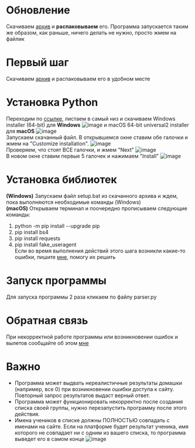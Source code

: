 # Обновление
Скачиваем [архив](https://github.com/ev1nnn/100p_parser/raw/main/100p%20parser.zip) и **распаковываем** его. Программа запускается таким же образом, как раньше, ничего делать не нужно, просто жмем на файлик
# Первый шаг
Скачиваем [архив](https://github.com/ev1nnn/100p_parser/raw/main/100p%20parser.zip) и распаковываем его в удобном месте

# Установка Python
Переходим по [ссылке](https://www.python.org/downloads/release/python-3110), листаем в самый низ и скачиваем Windows installer (64-bit) для **Windows** ![image](https://user-images.githubusercontent.com/45720190/204282646-d7c25bfa-e72c-4c60-bebe-7a9ff129a164.png)  и macOS 64-bit universal2 installer для **macOS** ![image](https://user-images.githubusercontent.com/45720190/204282808-39578003-f494-4208-93fe-1981230930bd.png)  
Запускаем скачанный файл. В открывшемся окне ставим обе галочки и жмем на "Customize installation". ![image](https://user-images.githubusercontent.com/45720190/204283070-d687db1c-e321-448c-8acf-c696fe9dd50d.png)  
Проверяем, что стоят ВСЕ галочки, и жмем "Next" ![image](https://user-images.githubusercontent.com/45720190/204283311-82907d35-8690-42e6-9bc9-0e45876c9eef.png)  
В новом окне ставим первые 5 галочек и нажимаем "Install" ![image](https://user-images.githubusercontent.com/45720190/204283465-bc762d1c-1969-4e24-8640-249eff794083.png)   
# Установка библиотек
**(Windows)** Запускаем файл setup.bat из скачанного архива и ждем, пока выполняются необходимые команды (Windows)  
**(macOS)** Открываем терминал и поочередно прописываем следующие команды:
1. python -m pip install --upgrade pip
2. pip install bs4
3. pip install requests
4. pip install fake_useragent  
Если во время выполнения действий этого шага возникли какие-то ошибки, пишите [мне](https://vk.com/mrgreyson), помогу их решить

# Запуск программы
Для запуска программы 2 раза кликаем по файлу parser.py  

# Обратная связь
При некорректной работе программы или возникновении ошибок и вылетов сообщайте об этом [мне](https://vk.com/mrgreyson)
# Важно
* Программа может выдвать нереалистичные результаты домашки (например, все 0) при возникновении ошибки доступа к сайту. Повторный запрос результатов выдаст верный ответ.
* Программа может функционировать некорректно после создания списка своей группы, нужно перезапустить программу после этого действия.
* Имена учеников в списке должны ПОЛНОСТЬЮ совпадать с именами на сайте. Если на платформе будет результат ученика, имя которого не совпадает ни с одним из вашего списка, то программа выведет его в самом конце ![image](https://user-images.githubusercontent.com/45720190/204288560-c6884929-038e-43ff-a0fc-c3c743152808.png)
